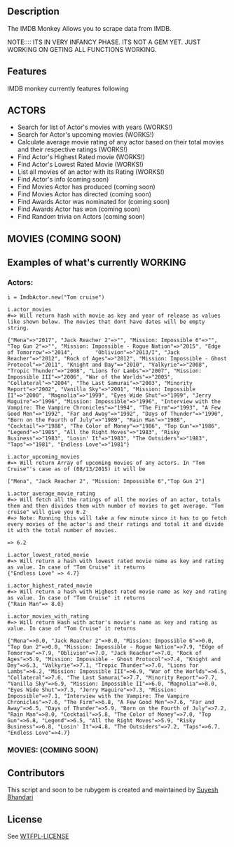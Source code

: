 ## Description

The IMDB Monkey  Allows you to scrape data from IMDB.

NOTE:::: ITS IN VERY INFANCY PHASE. ITS NOT A GEM YET. JUST WORKING ON GETING ALL FUNCTIONS WORKING.

## Features

IMDB monkey currently features following

## ACTORS

* Search for list of Actor's movies with years (WORKS!)
* Search for Actor's upcoming movies (WORKS!)
* Calculate average movie rating of any actor based on their total movies and their respective ratings (WORKS!)
* Find Actor's Highest Rated movie (WORKS!)
* Find Actor's Lowest Rated Movie (WORKS!)
* List all movies of an actor with its Rating (WORKS!)
* Find Actor's info (coming soon)
* Find Movies Actor has produced (coming soon)
* Find Movies Actor has directed (coming soon)
* Find Awards Actor was nominated for (coming soon)
* Find Awards Actor has won (coming soon)
* Find Random trivia on Actors (coming soon)

## MOVIES (COMING SOON)



## Examples of what's currently WORKING

### Actors:

    i = ImdbActor.new("Tom cruise")

    i.actor_movies
    #=> Will return hash with movie as key and year of release as values like shown below. The movies that dont have dates will be empty string.

    {"Mena"=>"2017", "Jack Reacher 2"=>"", "Mission: Impossible 6"=>"", "Top Gun 2"=>"", "Mission: Impossible - Rogue Nation"=>"2015", "Edge of Tomorrow"=>"2014",       "Oblivion"=>"2013/I", "Jack Reacher"=>"2012", "Rock of Ages"=>"2012", "Mission: Impossible - Ghost Protocol"=>"2011", "Knight and Day"=>"2010", "Valkyrie"=>"2008", "Tropic Thunder"=>"2008", "Lions for Lambs"=>"2007", "Mission: Impossible III"=>"2006", "War of the Worlds"=>"2005", "Collateral"=>"2004", "The Last Samurai"=>"2003", "Minority Report"=>"2002", "Vanilla Sky"=>"2001", "Mission: Impossible II"=>"2000", "Magnolia"=>"1999", "Eyes Wide Shut"=>"1999", "Jerry Maguire"=>"1996", "Mission: Impossible"=>"1996", "Interview with the Vampire: The Vampire Chronicles"=>"1994", "The Firm"=>"1993", "A Few Good Men"=>"1992", "Far and Away"=>"1992", "Days of Thunder"=>"1990", "Born on the Fourth of July"=>"1989", "Rain Man"=>"1988", "Cocktail"=>"1988", "The Color of Money"=>"1986", "Top Gun"=>"1986", "Legend"=>"1985", "All the Right Moves"=>"1983", "Risky Business"=>"1983", "Losin' It"=>"1983", "The Outsiders"=>"1983", "Taps"=>"1981", "Endless Love"=>"1981"}

    i.actor_upcoming_movies
    #=> Will return Array of upcoming movies of any actors. In "Tom Cruise"'s case as of (08/13/2015) it will be

    ["Mena", "Jack Reacher 2", "Mission: Impossible 6","Top Gun 2"]

    i.actor_average_movie_rating
    #=> Will fetch all the ratings of all the movies of an actor, totals them and then divides them with number of movies to get average. "Tom cruise" will give you 6.2
    #=> Note: Running this will take a few minute since it has to go fetch every movies of the actor's and their ratings and total it and divide it with the total number of movies.

    => 6.2

    i.actor_lowest_rated_movie
    #=> Will return a hash with lowest rated movie name as key and rating as value. In case of "Tom Cruise" it returns
    {"Endless Love" => 4.7}

    i.actor_highest_rated_movie
    #=> Will return a hash with Highest rated movie name as key and rating as value. In case of "Tom Cruise" it returns
    {"Rain Man"=> 8.0}

    i.actor_movies_with_rating
    #=> Will return Hash with actor's movie's name as key and rating as value. In case of "Tom Cruise" it returns

    {"Mena"=>0.0, "Jack Reacher 2"=>0.0, "Mission: Impossible 6"=>0.0, "Top Gun 2"=>0.0, "Mission: Impossible - Rogue Nation"=>7.9, "Edge of Tomorrow"=>7.9, "Oblivion"=>7.0, "Jack Reacher"=>7.0, "Rock of Ages"=>5.9, "Mission: Impossible - Ghost Protocol"=>7.4, "Knight and Day"=>6.3, "Valkyrie"=>7.1, "Tropic Thunder"=>7.0, "Lions for Lambs"=>6.2, "Mission: Impossible III"=>6.9, "War of the Worlds"=>6.5, "Collateral"=>7.6, "The Last Samurai"=>7.7, "Minority Report"=>7.7, "Vanilla Sky"=>6.9, "Mission: Impossible II"=>6.0, "Magnolia"=>8.0, "Eyes Wide Shut"=>7.3, "Jerry Maguire"=>7.3, "Mission: Impossible"=>7.1, "Interview with the Vampire: The Vampire Chronicles"=>7.6, "The Firm"=>6.8, "A Few Good Men"=>7.6, "Far and Away"=>6.5, "Days of Thunder"=>5.9, "Born on the Fourth of July"=>7.2, "Rain Man"=>8.0, "Cocktail"=>5.8, "The Color of Money"=>7.0, "Top Gun"=>6.8, "Legend"=>6.5, "All the Right Moves"=>5.9, "Risky Business"=>6.8, "Losin' It"=>4.8, "The Outsiders"=>7.2, "Taps"=>6.7, "Endless Love"=>4.7}


### MOVIES: (COMING SOON)

## Contributors

This script and soon to be rubygem is created and maintained by [Suyesh Bhandari](https://www.suyesh.com)

## License

See [WTFPL-LICENSE](http://www.wtfpl.net/txt/copying/)
